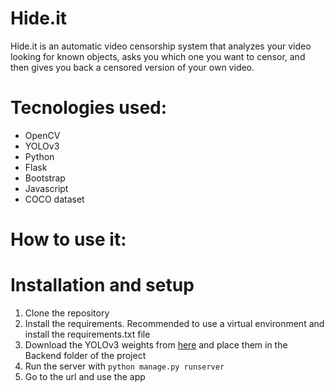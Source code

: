 # Hide.it

Hide.it is an automatic video censorship system that analyzes your video looking for known objects, asks you which one you want to censor, and then gives you back
a censored version of your own video.

# Tecnologies used:
- OpenCV
- YOLOv3
- Python
- Flask
- Bootstrap
- Javascript
- COCO dataset

# How to use it:

# Installation and setup
1. Clone the repository
2. Install the requirements. Recommended to use a virtual environment and install the requirements.txt file
3. Download the YOLOv3 weights from [here](https://pjreddie.com/media/files/yolov3.weights) and place them in the Backend folder of the project
4. Run the server with `python manage.py runserver`
5. Go to the url and use the app